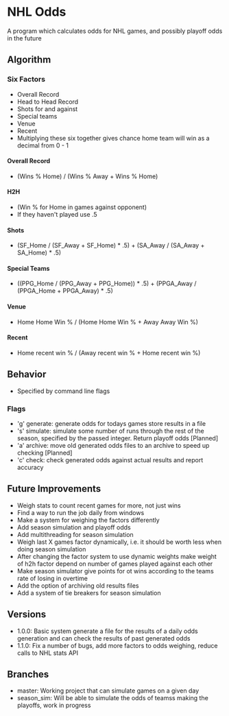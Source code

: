 # NHL Odds
A program which calculates odds for NHL games, and possibly playoff odds in the future
## Algorithm
### Six Factors
- Overall Record
- Head to Head Record
- Shots for and against
- Special teams
- Venue
- Recent
- Multiplying these six together gives chance home team will win as a decimal from 0 - 1
#### Overall Record
- (Wins % Home) / (Wins % Away + Wins % Home)
#### H2H
- (Win % for Home in games against opponent)
- If they haven't played use .5
#### Shots 
- (SF_Home / (SF_Away + SF_Home) * .5) + (SA_Away / (SA_Away + SA_Home) * .5)
#### Special Teams
- ((PPG_Home / (PPG_Away + PPG_Home)) * .5) + (PPGA_Away / (PPGA_Home + PPGA_Away) * .5)
#### Venue
- Home Home Win % / (Home Home Win % + Away Away Win %)
#### Recent
- Home recent win % / (Away recent win % + Home recent win %)

## Behavior
- Specified by command line flags
### Flags
- 'g' generate: generate odds for todays games store results in a file
- 's' <int> simulate: simulate some number of runs through the rest of the season, specified by the passed integer. Return playoff odds [Planned]
- 'a' archive: move old generated odds files to an archive to speed up checking [Planned]
- 'c' check: check generated odds against actual results and report accuracy

## Future Improvements
- Weigh stats to count recent games for more, not just wins
- Find a way to run the job daily from windows
- Make a system for weighing the factors differently
- Add season simulation and playoff odds
- Add multithreading for season simulation
- Weigh last X games factor dynamically, i.e. it should be worth less when doing season simulation
- After changing the factor system to use dynamic weights make weight of h2h factor depend on number of games played against each other
- Make season simulator give points for ot wins according to the teams rate of losing in overtime
- Add the option of archiving old results files
- Add a system of tie breakers for season simulation

## Versions
- 1.0.0: Basic system generate a file for the results of a daily odds generation and can check the results of past generated odds
- 1.1.0: Fix a number of bugs, add more factors to odds weighing, reduce calls to NHL stats API

## Branches
- master: Working project that can simulate games on a given day
- season_sim: Will be able to simulate the odds of teamss making the playoffs, work in progress
